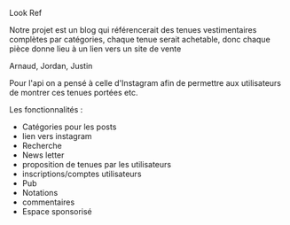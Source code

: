 Look Ref

Notre projet est un blog qui référencerait des tenues vestimentaires complètes par catégories, chaque tenue serait achetable, donc chaque pièce donne lieu à un lien vers un site de vente

Arnaud, Jordan, Justin

Pour l'api on a pensé à celle d'Instagram afin de permettre aux utilisateurs de montrer ces tenues portées etc.

Les fonctionnalités :
- Catégories pour les posts
- lien vers instagram
- Recherche
- News letter
- proposition de tenues par les utilisateurs
- inscriptions/comptes utilisateurs
- Pub
- Notations
- commentaires
- Espace sponsorisé
